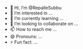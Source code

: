 - 👋 Hi, I’m @RepalleSubbu
- 👀 I’m interested in ...
- 🌱 I’m currently learning ...
- 💞️ I’m looking to collaborate on ...
- 📫 How to reach me ...
- 😄 Pronouns: ...
- ⚡ Fun fact: ...

<!---
RepalleSubbu/RepalleSubbu is a ✨ special ✨ repository because its `README.md` (this file) appears on your GitHub profile.
You can click the Preview link to take a look at your changes.
--->
